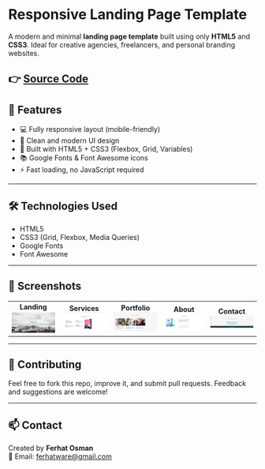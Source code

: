 # Responsive Landing Page Template

A modern and minimal **landing page template** built using only **HTML5** and **CSS3**. Ideal for creative agencies, freelancers, and personal branding websites.


👉 [Source Code](https://github.com/FERHATware/Landing_Page)
---

## 🚀 Features

- 💻 Fully responsive layout (mobile-friendly)
- 🎨 Clean and modern UI design
- 🔧 Built with HTML5 + CSS3 (Flexbox, Grid, Variables)
- 📚 Google Fonts & Font Awesome icons
- ⚡️ Fast loading, no JavaScript required

---

## 🛠️ Technologies Used

- HTML5
- CSS3 (Grid, Flexbox, Media Queries)
- Google Fonts
- Font Awesome

---


## 📌 Screenshots


<table>
  <tr>
    <td align="center"><strong>Landing</strong><br><img src="screenshots/1.png" width="150"></td>
    <td align="center"><strong>Services</strong><br><img src="screenshots/2.png" width="150"></td>
    <td align="center"><strong>Portfolio</strong><br><img src="screenshots/3.png" width="150"></td>
    <td align="center"><strong>About</strong><br><img src="screenshots/4.png" width="150"></td>
    <td align="center"><strong>Contact</strong><br><img src="screenshots/5.png" width="150"></td>
  </tr>
</table>

---

## 🤝 Contributing

Feel free to fork this repo, improve it, and submit pull requests. Feedback and suggestions are welcome!

---

## 📫 Contact

Created by **Ferhat Osman**  
📧 Email: ferhatware@gmail.com

